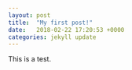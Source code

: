 ```yaml
---
layout: post
title:  "My first post!"
date:   2018-02-22 17:20:53 +0000
categories: jekyll update
---
```

This is a test.